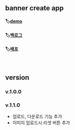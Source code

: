 ## banner create app

#### 🏷️[demo](https://liyasthomas.github.io/banner/)
#### 🏷️[백로그](https://www.notion.so/0399a759ab054c078403e822d2df900d?v=7dbaabe208474e4d9dd6b8ca14ae70f0)
#### 🏷️[배포](https://precrew.github.io/banner_create_app/)

<br>

## version
### v.1.0.0   
### v.1.1.0
- 업로드, 다운로드 기능 추가
- 이미지 업로드시 리셋 버튼 추가
